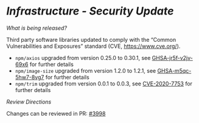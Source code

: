 # *Infrastructure - Security Update*

_What is being released?_

Third party software libraries updated to comply with the “Common Vulnerabilities and Exposures” standard (CVE, https://www.cve.org/).

- `npm/axios` upgraded from version 0.25.0 to 0.30.1, see [GHSA-jr5f-v2jv-69x6](https://github.com/advisories/ghsa-jr5f-v2jv-69x6) for further details
- `npm/image-size` upgraded from version 1.2.0 to 1.2.1, see [GHSA-m5qc-5hw7-8vg7](https://github.com/advisories/GHSA-m5qc-5hw7-8vg7) for further details
- `npm/trim` upgraded from version 0.0.1 to 0.0.3, see [CVE-2020-7753](https://cve.mitre.org/cgi-bin/cvename.cgi?name=CVE-2020-7753) for further details

_Review Directions_

Changes can be reviewed in PR: [#3998](https://github.com/finos/common-domain-model/pull/3998)
